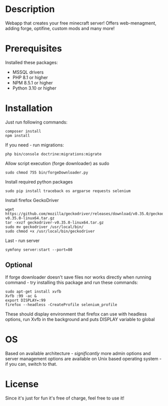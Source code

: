 # Description
Webapp that creates your free minecraft server! Offers web-menagment, adding forge, optifine, custom mods and many more!

# Prerequisites
Installed these packages:
* MSSQL drivers
* PHP 8.1 or higher
* NPM 8.5.1 or higher
* Python 3.10 or higher

# Installation 
Just run following commands:
```
composer install
npm install
```
If you need - run migrations:
```
php bin/console doctrine:migrations:migrate
``` 
Allow script execution (forge downloader) as sudo
```
sudo chmod 755 bin/forgeDownloader.py
```
Install required python packages
```
sudo pip install traceback os argparse requests selenium
```
Install firefox GeckoDriver
```
wget https://github.com/mozilla/geckodriver/releases/download/v0.35.0/geckodriver-v0.35.0-linux64.tar.gz
tar -xvzf geckodriver-v0.35.0-linux64.tar.gz
sudo mv geckodriver /usr/local/bin/
sudo chmod +x /usr/local/bin/geckodriver
```
Last - run server
```
symfony server:start --port=80
```
## Optional
If forge downloader doesn't save files nor works directly when running command - try installing this package and run these commands:
```
sudo apt-get install xvfb
Xvfb :99 -ac &
export DISPLAY=:99
firefox --headless -CreateProfile selenium_profile
```
These should display environment that firefox can use with headless options, run Xvfb in the background and puts DISPLAY variable to global
# OS 
Based on available architecture - *significantly* more admin options and server management options are available on Unix based operating system - if you can, switch to that.  

# License
Since it's just for fun it's free of charge, feel free to use it!
